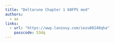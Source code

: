 ```yaml
---
title: "Deltarune Chapter 1 60FPS mod"
authors:
  - ax
links:
  - url: "https://wwp.lanzouy.com/iezu80240qha"
    passcode: 53dq
---
```

